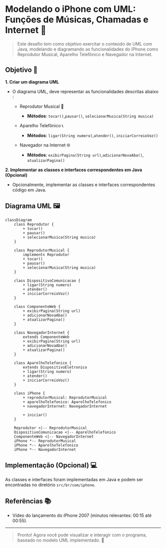 # Modelando o iPhone com UML: Funções de Músicas, Chamadas e Internet 📱

> Este desafio tem como objetivo exercitar o conteúdo de UML com Java, modelando e diagramando as funcionalidades do iPhone como Reprodutor Musical, Aparelho Telefônico e Navegador na Internet.

## Objetivo 🎯

**1. Criar um diagrama UML**
- O diagrama UML, deve representar as funcionalidades descritas abaixo :
  - Reprodutor Musical 🎵
    - **Métodos**: `tocar()`,`pausar()`, `selecionarMusica(String musica)`

  - Aparelho Telefônico 📞
    - **Métodos**: `ligar(String numero)`,`atender()`, `iniciarCorreioVoz()`

  - Navegador na Internet 🌐
    - **Métodos**: `exibirPagina(String url)`,`adicionarNovaAba()`, `atualizarPagina()`
    
**2. Implementar as classes e interfaces correspondentes em Java (Opcional)**
- Opcionalmente, implementar as classes e interfaces correspondentes código em Java.

## Diagrama UML 🖼️

```mermaid
classDiagram
    class Reprodutor {
        + tocar()
        + pausar()
        + selecionarMusica(String musica)
    }

    class ReprodutorMusical {
        implements Reprodutor
        + tocar()
        + pausar()
        + selecionarMusica(String musica)
    }

    class DispositivoComunicacao {
        + ligar(String numero)
        + atender()
        + iniciarCorreioVoz()
    }

    class ComponenteWeb {
        + exibirPagina(String url)
        + adicionarNovaAba()
        + atualizarPagina()
    }

    class NavegadorInternet {
        extends ComponenteWeb
        + exibirPagina(String url)
        + adicionarNovaAba()
        + atualizarPagina()
    }

    class AparelhoTelefonico {
        extends DispositivoEletronico
        + ligar(String numero)
        + atender()
        + iniciarCorreioVoz()
    }

    class iPhone {
        + reprodutorMusical: ReprodutorMusical
        + aparelhoTelefonico: AparelhoTelefonico
        + navegadorInternet: NavegadorInternet
        
        + iniciar()
    }

    Reprodutor <|-- ReprodutorMusical
    DispositivoComunicacao <|-- AparelhoTelefonico
    ComponenteWeb <|-- NavegadorInternet
    iPhone *-- ReprodutorMusical
    iPhone *-- AparelhoTelefonico
    iPhone *-- NavegadorInternet
```

## Implementação (Opcional) 💻
As classes e interfaces foram implementadas em Java e podem ser encontradas no diretório `src/br/com/iphone`.

## Referências 📚
- Vídeo do lançamento do iPhone 2007 (minutos relevantes: 00:15 até 00:55).

--------------------------------------------
> Pronto! Agora você pode visualizar e interagir com o programa, baseado no modelo UML implementado. 🎊
